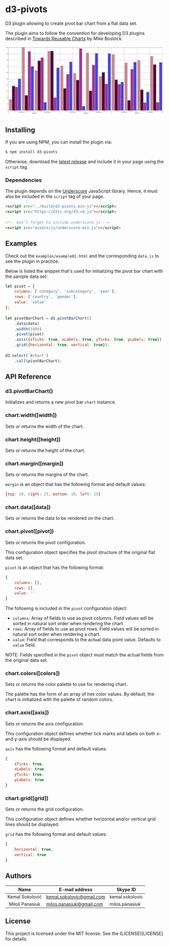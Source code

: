 # d3-pivots

D3 plugin allowing to create pivot bar chart from a flat data set.

The plugin aims to follow the convention for developing D3 plugins described in [Towards Reusable Charts](https://bost.ocks.org/mike/chart/) by Mike Bostock.

![Example01](images/d3-pivot-example01.png)

## Installing

If you are using NPM, you can install the plugin via:

```sh
$ npm install d3-pivots
```

Otherwise, download the [latest release](https://github.com/ksokolovic/d3-pivots/releases/latest) and include it in your page using the `script` tag.

### Dependencies

The plugin depends on the [Underscore](https://underscorejs.org/) JavaScript library. Hence, it must also be included in the `script` tag of your page.

```html
<script src="../build/d3-pivots.min.js"></script>
<script src="https://d3js.org/d3.v4.js"></script>

<!-- Don't forget to include underscore.js -->
<script src="assets/js/underscore-min.js"></script>
```

## Examples

Check out the `examples/example01.html` and the corresponding `data.js` to see the plugin in practice. 

Below is listed the snippet that's used for initializing the pivot bar chart with the sample data set:

```js
let pivot = {
    columns: ['category', 'subcategory', 'year'],
    rows: ['country', 'gender'],
    value: 'value'
};

let pivotBarChart = d3.pivotBarChart()
    .data(data)
    .width(1800)
    .pivot(pivot)
    .axis({xTicks: true, xLabels: true, yTicks: true, yLabels: true})
    .grid({horizontal: true, vertical: true});

d3.select('#chart')
    .call(pivotBarChart);
```

## API Reference

### d3.pivotBarChart()

Initializes and returns a new pivot bar `chart` instance.

### chart.width([width])

Sets or returns the width of the chart.

### chart.height([height])

Sets or returns the height of the chart.

### chart.margin([margin])

Sets or returns the margins of the chart.

`margin` is an object that has the following format and default values: 

```js
{top: 10, right: 25, bottom: 10, left: 25}
```

### chart.data([data])

Sets or returns the data to be rendered on the chart.

### chart.pivot([pivot])

Sets or returns the pivot configuration. 

This configuration object specifies the pivot structure of the original flat data set.

`pivot` is an object that has the following format:

```js
{
    columns: [],
    rows: [],
    value: ''
}
```

The following is included in the `pivot` configuration object:

- `columns`: Array of fields to use as pivot columns. Field values will be sorted in natural sort order when rendering the chart.
- `rows`: Array of fields to use as pivot rows. Field values will be sorted in natural sort order when rendering a chart.
- `value`: Field that corresponds to the actual data point value. Defaults to `value` field.

NOTE: Fields specified in the `pivot` object must match the actual fields from the original data set.

### chart.colors([colors])

Sets or returns the color palette to use for rendering chart. 

The palette has the form of an array of hex color values. By default, the chart is initialized with the palette of random colors.

### chart.axis([axis])

Sets or returns the axis configuration.

This configuration object defines whether tick marks and labels on both x- and y-axis should be displayed. 

`axis` has the following format and default values: 

```js
{
    xTicks: true, 
    xLabels: true, 
    yTicks: true, 
    yLabels: true
}
```

### chart.grid([grid])

Sets or returns the grid configuration.

This configuration object defines whether horizontal and/or vertical grid lines should be displayed. 

`grid` has the following format and default values:

```js
{
    horizontal: true,
    vertical: true
}
```

## Authors

 Name                | E-mail address            | Skype ID
:-------------------:|---------------------------|----------------
 Kemal Sokolović     | kemal.sokolovic@gmail.com | kemal.sokolovic
 Miloš Panasiuk      | milos.panasiuk@gmail.com  | milos.panasiuk

## License

This project is licensed under the MIT license. See the (LICENSE)[LICENSE] for details.